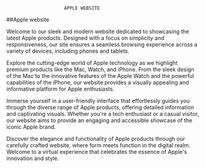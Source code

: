                          APPLE WEBSITE

##Apple website

Welcome to our sleek and modern website dedicated to showcasing the latest Apple products. Designed with a focus on simplicity and responsiveness, our site ensures a seamless browsing experience across a variety of devices, including phones and tablets.

Explore the cutting-edge world of Apple technology as we highlight premium products like the Mac, Watch, and iPhone. From the sleek design of the Mac to the innovative features of the Apple Watch and the powerful capabilities of the iPhone, our website provides a visually appealing and informative platform for Apple enthusiasts.

Immerse yourself in a user-friendly interface that effortlessly guides you through the diverse range of Apple products, offering detailed information and captivating visuals. Whether you're a tech enthusiast or a casual visitor, our website aims to provide an engaging and accessible showcase of the iconic Apple brand.

Discover the elegance and functionality of Apple products through our carefully crafted website, where form meets function in the digital realm. Welcome to a virtual experience that celebrates the essence of Apple's innovation and style.
